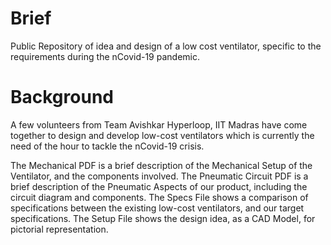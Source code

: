 # Brief
Public Repository of idea and design of a low cost ventilator, specific to the requirements during the nCovid-19 pandemic.

# Background
A few volunteers from Team Avishkar Hyperloop, IIT Madras have come together to design and develop low-cost ventilators which is currently the need of the hour to tackle the nCovid-19 crisis.

The Mechanical PDF is a brief description of the Mechanical Setup of the Ventilator, and the components involved.
The Pneumatic Circuit PDF is a brief description of the Pneumatic Aspects of our product, including the circuit diagram and components.
The Specs File shows a comparison of specifications between the existing low-cost ventilators, and our target specifications.
The Setup File shows the design idea, as a CAD Model, for pictorial representation.
